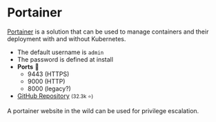 # Portainer

<div class="row row-cols-lg-2"><div>

[Portainer](https://www.portainer.io/) is a solution that can be used to manage containers and their deployment with and without Kubernetes.

* The default username is `admin`
* The password is defined at install
* **Ports** 🐲
  * 9443 (HTTPS)
  * 9000 (HTTP)
  * 8000 (legacy?)
* [GitHub Repository](https://github.com/portainer/portainer) <small>(32.3k ⭐)</small>

A portainer website in the wild can be used for privilege escalation.
</div><div>
</div></div>